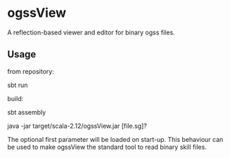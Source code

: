 # ogssView
A reflection-based viewer and editor for binary ogss files.

Usage
-----

from repository:

sbt run

build:

sbt assembly

java -jar target/scala-2.12/ogssView.jar [file.sg]?

The optional first parameter will be loaded on start-up.
This behaviour can be used to make ogssView the standard tool to read binary skill files.
